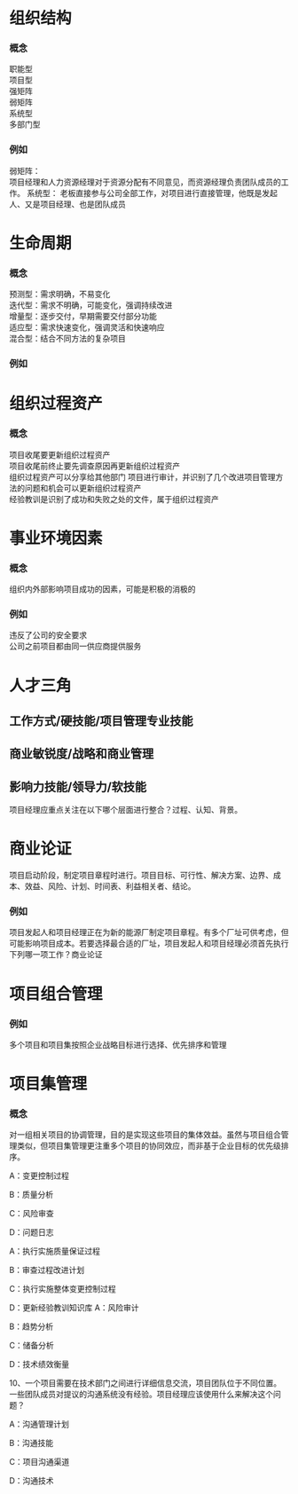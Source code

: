 # 组织结构
### 概念
职能型   
项目型   
强矩阵   
弱矩阵   
系统型   
多部门型   
### 例如
弱矩阵：  
   项目经理和人力资源经理对于资源分配有不同意见，而资源经理负责团队成员的工作。
系统型：
   老板直接参与公司全部工作，对项目进行直接管理，他既是发起人、又是项目经理、也是团队成员

# 生命周期
### 概念
预测型：需求明确，不易变化   
迭代型：需求不明确，可能变化，强调持续改进   
增量型：逐步交付，早期需要交付部分功能   
适应型：需求快速变化，强调灵活和快速响应   
混合型：结合不同方法的复杂项目   
### 例如

# 组织过程资产
### 概念
项目收尾要更新组织过程资产   
项目收尾前终止要先调查原因再更新组织过程资产   
组织过程资产可以分享给其他部门
项目进行审计，并识别了几个改进项目管理方法的问题和机会可以更新组织过程资产   
经验教训是识别了成功和失败之处的文件，属于组织过程资产

# 事业环境因素
### 概念
组织内外部影响项目成功的因素，可能是积极的消极的
### 例如
违反了公司的安全要求   
公司之前项目都由同一供应商提供服务

# 人才三角
## 工作方式/硬技能/项目管理专业技能
## 商业敏锐度/战略和商业管理
## 影响力技能/领导力/软技能

项目经理应重点关注在以下哪个层面进行整合？过程、认知、背景。

# 商业论证
项目启动阶段，制定项目章程时进行。项目目标、可行性、解决方案、边界、成本、效益、风险、计划、时间表、利益相关者、结论。
### 例如
项目发起人和项目经理正在为新的能源厂制定项目章程。有多个厂址可供考虑，但可能影响项目成本。若要选择最合适的厂址，项目发起人和项目经理必须首先执行下列哪一项工作？商业论证

# 项目组合管理
### 例如
多个项目和项目集按照企业战略目标进行选择、优先排序和管理
# 项目集管理
### 概念
对一组相关项目的协调管理，目的是实现这些项目的集体效益。虽然与项目组合管理类似，但项目集管理更注重多个项目的协同效应，而非基于企业目标的优先级排序。


A：变更控制过程

B：质量分析

C：风险审查

D：问题日志

A：执行实施质量保证过程

B：审查过程改进计划

C：执行实施整体变更控制过程

D：更新经验教训知识库
A：风险审计

B：趋势分析

C：储备分析

D：技术绩效衡量

10、一个项目需要在技术部门之间进行详细信息交流，项目团队位于不同位置。一些团队成员对提议的沟通系统没有经验。项目经理应该使用什么来解决这个问题？

A：沟通管理计划

B：沟通技能

C：项目沟通渠道

D：沟通技术
